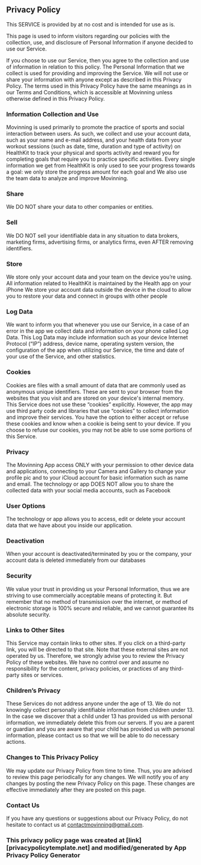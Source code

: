 ## Privacy Policy

This SERVICE is provided by at no cost and is intended for use as is.

This page is used to inform visitors regarding our policies with the collection, use, and disclosure of Personal Information if anyone decided to use our Service.

If you choose to use our Service, then you agree to the collection and use of information in relation to this policy. The Personal Information that we collect is used for providing and improving the Service. We will not use or share your information with anyone except as described in this Privacy Policy.
The terms used in this Privacy Policy have the same meanings as in our Terms and Conditions, which is accessible at Movinning unless otherwise defined in this Privacy Policy.

### **Information Collection and Use**

Movinning is used primarily to promote the practice of sports and social interaction between users. As such, we collect and use your account data, such as your name and e-mail address, and your health data from your workout sessions (such as date, time, duration and type of activity) on HealthKit to track your physical and sports activity and reward you for completing goals that require you to practice specific activities. Every single information we get from HealthKit is only used to see your progress towards a goal: we only store the progress amount for each goal and We also use the team data to analyze and improve Movinning.

### **Share**
We DO NOT share your data to other companies or entities.

### **Sell** 
We DO NOT sell your identifiable data in any situation to data brokers, marketing firms, advertising firms, or analytics firms, even AFTER removing identifiers. 

### **Store**
We store only your account data and your team on the device you’re using. All information related to HealthKit is maintained by the Health app on your iPhone 
We store your account data outside the device in the cloud to allow you to restore your data and connect in groups with other people 

### **Log Data**
We want to inform you that whenever you use our Service, in a case of an error in the app we collect data and information on your phone called Log Data. This Log Data may include information such as your device Internet Protocol (“IP”) address, device name, operating system version, the configuration of the app when utilizing our Service, the time and date of your use of the Service, and other statistics.

### **Cookies**
Cookies are files with a small amount of data that are commonly used as anonymous unique identifiers. These are sent to your browser from the websites that you visit and are stored on your device's internal memory.
This Service does not use these “cookies” explicitly. However, the app may use third party code and libraries that use “cookies” to collect information and improve their services. You have the option to either accept or refuse these cookies and know when a cookie is being sent to your device. If you choose to refuse our cookies, you may not be able to use some portions of this Service.

### **Privacy** 
The Movinning App access ONLY with your permission to other device data and applications, connecting to your Camera and Gallery to change your profile pic and to your iCloud account for basic information such as name and email. 
The technology or app DOES NOT allow you to share the collected data with your social media accounts, such as Facebook 

### **User Options**
The technology or app allows you to access, edit or delete your account data that we have about you inside our application.

### **Deactivation** 
When your account is deactivated/terminated by you or the company, your account data is deleted immediately from our databases

### **Security** 
We value your trust in providing us your Personal Information, thus we are striving to use commercially acceptable means of protecting it. But remember that no method of transmission over the internet, or method of electronic storage is 100% secure and reliable, and we cannot guarantee its absolute security.

### **Links to Other Sites**
This Service may contain links to other sites. If you click on a third-party link, you will be directed to that site. Note that these external sites are not operated by us. Therefore, we strongly advise you to review the Privacy Policy of these websites. We have no control over and assume no responsibility for the content, privacy policies, or practices of any third-party sites or services.

### **Children’s Privacy**
These Services do not address anyone under the age of 13. We do not knowingly collect personally identifiable information from children under 13. In the case we discover that a child under 13 has provided us with personal information, we immediately delete this from our servers. If you are a parent or guardian and you are aware that your child has provided us with personal information, please contact us so that we will be able to do necessary actions.

### **Changes to This Privacy Policy**
We may update our Privacy Policy from time to time. Thus, you are advised to review this page periodically for any changes. We will notify you of any changes by posting the new Privacy Policy on this page. These changes are effective immediately after they are posted on this page.

### **Contact Us**
If you have any questions or suggestions about our Privacy Policy, do not hesitate to contact us at contactmovinning@gmail.com.

### This privacy policy page was created at [link][privacypolicytemplate.net] and modified/generated by App Privacy Policy Generator
